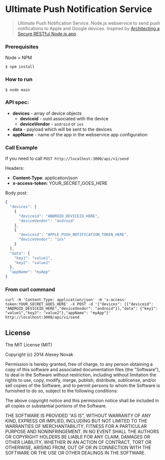 Ultimate Push Notification Service
========

> Ultimate Push Notification Service. Node.js webservice to send push notifications to Apple and Google devices. Inspired by [Architecting a Secure RESTful Node.js app](http://thejackalofjavascript.com/architecting-a-restful-node-js-app/)

### Prerequisites

Node + NPM

```
$ npm install
```

### How to run

```
$ node main
```

### API spec:

* **devices** - array of device objects
  * **deviceid** - uuid associated with the device
  * **deviceVendor** - `android` or `ios`
* **data** - payload which will be sent to the devices
* **appName** - name of the app in the webservice app configuration

### Call Example

If you need to call `POST http://localhost:3000/api/v1/send`

Headers:

* **Content-Type**: application/json
* **x-access-token**: YOUR_SECRET_GOES_HERE

Body post:

```javascript
{
  "devices": [
    {
      "deviceid": "ANDROID_DEVICEID_HERE",
      "deviceVendor": "android"
    },
    {
      "deviceid": "APPLE_PUSH_NOTIFICATION_TOKEN_HERE",
      "deviceVendor": "ios"
    }
  ],
  "data": {
    "key1": "value1",
    "key2": "value2"
  },
  "appName": "myApp"
}
```

### From curl command

```
curl -H 'Content-Type: application/json' -H 'x-access-token:YOUR_SECRET_GOES_HERE' -X POST -d '{"devices": [{"deviceid": "ANDROID_DEVICEID_HERE","deviceVendor": "android"}],"data": {"key1": "value1","key2": "value2"},"appName": "myApp"}' http://localhost:3000/api/v1/send
```

## License
The MIT License (MIT)

Copyright (c) 2014 Alexey Novak

Permission is hereby granted, free of charge, to any person obtaining a copy of
this software and associated documentation files (the "Software"), to deal in
the Software without restriction, including without limitation the rights to
use, copy, modify, merge, publish, distribute, sublicense, and/or sell copies of
the Software, and to permit persons to whom the Software is furnished to do so,
subject to the following conditions:

The above copyright notice and this permission notice shall be included in all
copies or substantial portions of the Software.

THE SOFTWARE IS PROVIDED "AS IS", WITHOUT WARRANTY OF ANY KIND, EXPRESS OR
IMPLIED, INCLUDING BUT NOT LIMITED TO THE WARRANTIES OF MERCHANTABILITY, FITNESS
FOR A PARTICULAR PURPOSE AND NONINFRINGEMENT. IN NO EVENT SHALL THE AUTHORS OR
COPYRIGHT HOLDERS BE LIABLE FOR ANY CLAIM, DAMAGES OR OTHER LIABILITY, WHETHER
IN AN ACTION OF CONTRACT, TORT OR OTHERWISE, ARISING FROM, OUT OF OR IN
CONNECTION WITH THE SOFTWARE OR THE USE OR OTHER DEALINGS IN THE SOFTWARE.